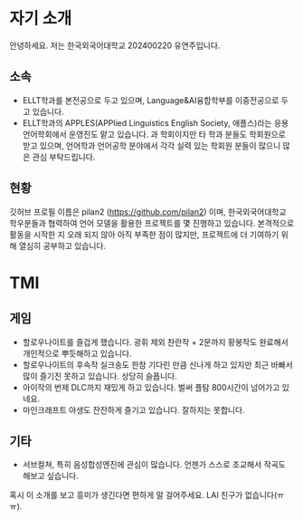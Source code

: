 # 자기 소개

안녕하세요. 저는 한국외국어대학교 202400220 유연주입니다.

## 소속

- ELLT학과를 본전공으로 두고 있으며, Language&AI융합학부를 이중전공으로 두고 있습니다.
- ELLT학과의 APPLES(APPlied Linguistics English Society, 애플스)라는 응용언어학회에서 운영진도 맡고 있습니다. 과 학회이지만 타 학과 분들도 학회원으로 받고 있으며, 언어학과 언어공학 분야에서 각각 실력 있는 학회원 분들이 많으니 많은 관심 부탁드립니다.

## 현황

깃허브 프로필 이름은 pilan2 (https://github.com/pilan2) 이며, 한국외국어대학교 학우분들과 협력하여 언어 모델을 활용한 프로젝트를 몇 진행하고 있습니다. 본격적으로 활동을 시작한 지 오래 되지 않아 아직 부족한 점이 많지만, 프로젝트에 더 기여하기 위해 열심히 공부하고 있습니다.

# TMI

## 게임
- 할로우나이트를 즐겁게 했습니다. 광휘 제외 찬란작 + 2문까지 황봉작도 완료해서 개인적으로 뿌듯해하고 있습니다.
- 할로우나이트의 후속작 실크송도 한참 기다린 만큼 신나게 하고 있지만 최근 바빠서 많이 즐기진 못하고 있습니다. 상당히 슬픕니다.
- 아이작의 번제 DLC까지 재밌게 하고 있습니다. 벌써 플탐 800시간이 넘어가고 있네요.
- 마인크래프트 야생도 잔잔하게 즐기고 있습니다. 잘하지는 못합니다.

## 기타
- 서브컬쳐, 특히 음성합성엔진에 관심이 많습니다. 언젠가 스스로 조교해서 작곡도 해보고 싶습니다.

혹시 이 소개를 보고 흥미가 생긴다면 편하게 말 걸어주세요. LAI 친구가 없습니다(ㅠㅠ).

